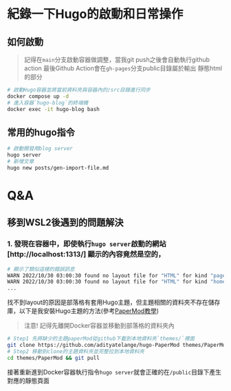 # 紀錄一下Hugo的啟動和日常操作

## 如何啟動
> 記得在`main`分支啟動容器做調整，當我git push之後會自動執行github action
> 最後Github Action會在`gh-pages`分支public目錄屬於輸出 靜態html的部分

```bash
# 啟動Hugo容器並將當前資料夾與容器內的/src目錄進行同步
docker compose up -d
# 進入容器`hugo-blog`的終端機
docker exec -it hugo-blog bash
```

## 常用的hugo指令
```bash
# 啟動開發用blog server
hugo server
# 新增文章
hugo new posts/gen-import-file.md
```


# Q&A
## 移到WSL2後遇到的問題解決
### 1. 發現在容器中，即使執行`hugo server`啟動的網站[http://localhost:1313/] 顯示的內容竟然是空的，
```bash
# 顯示了類似這樣的錯誤訊息
WARN 2022/10/30 03:00:30 found no layout file for "HTML" for kind "page": You should create a template file which matches Hugo Layouts Lookup Rules for this combination.
WARN 2022/10/30 03:00:30 found no layout file for "HTML" for kind "home": You should create a template file which matches Hugo Layouts Lookup Rules for this combination.
...
```
找不到layout的原因是部落格有套用Hugo主題，但主題相關的資料夾不存在儲存庫，以下是我安裝Hugo主題的方法(參考[PaperMod教學](https://github.com/adityatelange/hugo-PaperMod/wiki/Installation#method-1))
> 注意! 記得先離開Docker容器並移動到部落格的資料夾內
```bash
# Step1 先將缺少的主題paperMod從github下載到本地資料夾`themes/`裡面
git clone https://github.com/adityatelange/hugo-PaperMod themes/PaperMod --depth=1
# Step2 移動到clone的主題資料夾並完整拉到本地資料夾
cd themes/PaperMod && git pull
```
接著重新進到Docker容器執行指令`hugo server`就會正確的在`/public`目錄下產生對應的靜態頁面
